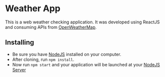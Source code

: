 # Weather App
This is a web weather checking application.
It was developed using ReactJS and consuming APIs from [OpenWeatherMap](http://openweathermap.org/).

## Installing

- Be sure you have [NodeJS](https://nodejs.org/) installed on your computer.
- After cloning, run `npm install`.
- Now run `npm start` and your application will be launched at your [NodeJS Server](http://localhost:3000)
